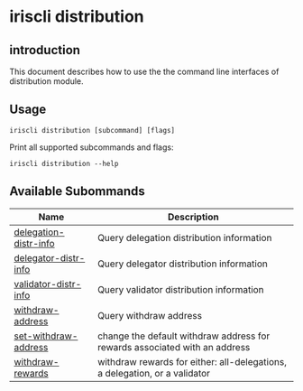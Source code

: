 # iriscli distribution 

## introduction

This document describes how to use the the command line interfaces of distribution module.

## Usage

```shell
iriscli distribution [subcommand] [flags]
```

Print all supported subcommands and flags:

```shell
iriscli distribution --help
```

## Available Subommands

| Name                            | Description                                                   |
| --------------------------------| --------------------------------------------------------------|
| [delegation-distr-info](delegation-distr-info.md) | Query delegation distribution information |
| [delegator-distr-info](delegator-distr-info.md) | Query delegator distribution information |
| [validator-distr-info](validator-distr-info.md) | Query validator distribution information |
| [withdraw-address](withdraw-address.md) | Query withdraw address |
| [set-withdraw-address](set-withdraw-address.md)  | change the default withdraw address for rewards associated with an address |
| [withdraw-rewards](withdraw-rewards.md) | withdraw rewards for either: all-delegations, a delegation, or a validator |
